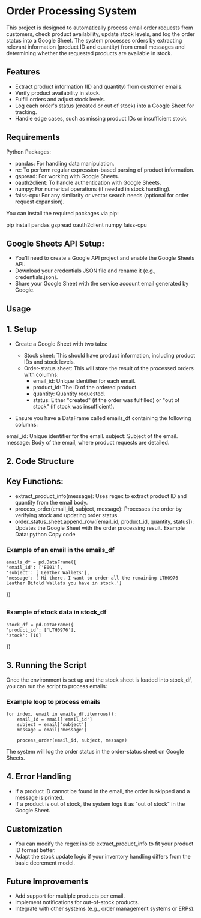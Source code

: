 
# Order Processing System
This project is designed to automatically process email order requests from customers, check product availability, update stock levels, and log the order status into a Google Sheet. The system processes orders by extracting relevant information (product ID and quantity) from email messages and determining whether the requested products are available in stock.

## Features
* Extract product information (ID and quantity) from customer emails.
* Verify product availability in stock.
* Fulfill orders and adjust stock levels.
* Log each order's status (created or out of stock) into a Google Sheet for tracking.
* Handle edge cases, such as missing product IDs or insufficient stock.

## Requirements

Python Packages:
* pandas: For handling data manipulation.
* re: To perform regular expression-based parsing of product information.
* gspread: For working with Google Sheets.
* oauth2client: To handle authentication with Google Sheets.
* numpy: For numerical operations (if needed in stock handling).
* faiss-cpu: For any similarity or vector search needs (optional for order request expansion).

You can install the required packages via pip:

pip install pandas gspread oauth2client numpy faiss-cpu

## Google Sheets API Setup:
* You'll need to create a Google API project and enable the Google Sheets API.
* Download your credentials JSON file and rename it (e.g., credentials.json).
* Share your Google Sheet with the service account email generated by Google.

## Usage
## 1. Setup
* Create a Google Sheet with two tabs:

    * Stock sheet: This should have product information, including product IDs and stock levels.
    * Order-status sheet: This will store the result of the processed orders with columns:
        * email_id: Unique identifier for each email.
        * product_id: The ID of the ordered product.
        * quantity: Quantity requested.
        * status: Either "created" (if the order was fulfilled) or "out of stock" (if stock was insufficient).
* Ensure you have a DataFrame called emails_df containing the following columns:

email_id: Unique identifier for the email.
subject: Subject of the email.
message: Body of the email, where product requests are detailed.

## 2. Code Structure

## Key Functions:
* extract_product_info(message): Uses regex to extract product ID and quantity from the email body.
* process_order(email_id, subject, message): Processes the order by verifying stock and updating order status.
* order_status_sheet.append_row([email_id, product_id, quantity, status]): Updates the Google Sheet with the order processing result.
Example Data:
python
Copy code
###    Example of an email in the emails_df
    emails_df = pd.DataFrame({
    'email_id': ['E001'],
    'subject': ['Leather Wallets'],
    'message': ['Hi there, I want to order all the remaining LTH0976 Leather Bifold Wallets you have in stock.']
})

##

###   Example of stock data in stock_df
    stock_df = pd.DataFrame({
    'product_id': ['LTH0976'],
    'stock': [10]
})
## 3. Running the Script
Once the environment is set up and the stock sheet is loaded into stock_df, you can run the script to process emails:


### Example loop to process emails
    for index, email in emails_df.iterrows():
        email_id = email['email_id']
        subject = email['subject']
        message = email['message']
    
        process_order(email_id, subject, message)
The system will log the order status in the order-status sheet on Google Sheets.

## 4. Error Handling
* If a product ID cannot be found in the email, the order is skipped and a message is printed.
* If a product is out of stock, the system logs it as "out of stock" in the Google Sheet.


## Customization
* You can modify the regex inside extract_product_info to fit your product ID format better.
* Adapt the stock update logic if your inventory handling differs from the basic decrement model.

## Future Improvements
* Add support for multiple products per email.
* Implement notifications for out-of-stock products.
* Integrate with other systems (e.g., order management systems or ERPs).